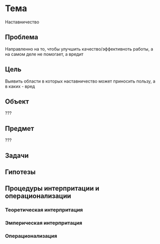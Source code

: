 # Тема 
Наставничество

## Проблема 
Направленно на то, чтобы улучшить качество/эффективноть работы, а на самом деле не помогает, а вредит

## Цель
Выявить области в которых наставничество может приносить пользу, а в каких - вред

## Объект
???

## Предмет
???

## Задачи 

## Гипотезы

## Процедуры интерпритации и операционализации

### Теоретическая интерпритация

### Эмперическая интерпритация

### Операционализация
